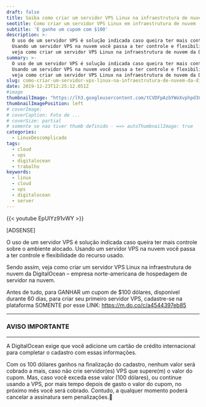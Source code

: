 ```yaml
---
draft: false
title: Saiba como criar um servidor VPS Linux na infraestrutura de nuvem da DigitalOcean
seotitle: Como criar um servidor VPS Linux em infraestrutura de nuvem - e ganhe cupom com $100
subtitle: 'E ganhe um cupom com $100'
description: >-
  O uso de um servidor VPS é solução indicada caso queira ter mais controle sobre o ambiente alocado. 
  Usando um servidor VPS na nuvem você passa a ter controle e flexibilidade do recurso usado. Sendo assim, 
  veja como criar um servidor VPS Linux na infraestrutura de nuvem da DigitalOcean – empresa norte-americana de hospedagem de servidor na nuvem.
summary: >-
  O uso de um servidor VPS é solução indicada caso queira ter mais controle sobre o ambiente alocado. 
  Usando um servidor VPS na nuvem você passa a ter controle e flexibilidade do recurso usado. Sendo assim, 
  veja como criar um servidor VPS Linux na infraestrutura de nuvem da DigitalOcean – empresa norte-americana de hospedagem de servidor na nuvem.
slug: como-criar-um-servidor-vps-linux-na-infraestrutura-de-nuvem-da-digitalocean
date: 2019-12-23T12:25:12.051Z
#image
thumbnailImage: "https://lh3.googleusercontent.com/tCVDFpAzbYWoXvphpd38vf0aGegIFwlsWjlnafL7TtbnV2C5js7xUW0MR87hP-mhVqKPM4MgrBXKjPDugQ=w1000-no-tmp.jpg"
thumbnailImagePosition: left
# coverImage: 
# coverCaption: Foto de ...
# coverSize: partial
# somente se nao tiver thumb definido - ==> autoThumbnailImage: true
categories:
  - LinuxDescomplicado
tags:
  - cloud
  - vps
  - digitalocean
  - trabalho
keywords:
  - linux
  - cloud
  - vps
  - digitalocean
  - server
---
```


{{< youtube EpUlYz91vWY >}}

[ADSENSE]

O uso de um servidor VPS é solução indicada caso queira ter mais controle sobre o ambiente alocado. Usando um servidor VPS na nuvem você passa a ter controle e flexibilidade do recurso usado. 

Sendo assim, veja como criar um servidor VPS Linux na infraestrutura de nuvem da DigitalOcean – empresa norte-americana de hospedagem de servidor na nuvem.

Antes de tudo, para GANHAR um cupom de $100 dólares, disponível durante 60 dias, para criar seu primeiro servidor VPS, cadastre-se na plataforma SOMENTE por esse LINK: https://m.do.co/c/a4544397eb85

***
### AVISO IMPORTANTE
***

A DigitalOcean exige que você adicione um cartão de crédito internacional para completar o cadastro com essas informações.

Com os 100 dólares ganhos na finalização do cadastro, nenhum valor será cobrado a mais, caso não crie servidor(es) VPS que supere(m) o valor do cupom. Mas, caso você exceda esse valor (100 dólares), ou continue usando a VPS, por mais tempo depois de gasto o valor do cupom, no próximo mês você será cobrado. Contudo, a qualquer momento poderá cancelar a assinatura sem penalizações.🙂

